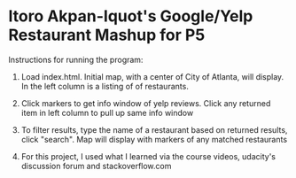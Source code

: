 Itoro Akpan-Iquot's Google/Yelp Restaurant Mashup for P5
===============================

Instructions for running the program:

1) Load index.html.  Initial map, with a center of City of Atlanta, will display. In the left column is a listing of of restaurants.

2) Click markers to get info window of yelp reviews.  Click any returned item in left column to pull up same info window

3) To filter results, type the name of a restaurant based on returned results, click "search".  Map will display with markers of any matched restaurants

4) For this project, I used what I learned via the course videos, udacity's discussion forum and stackoverflow.com